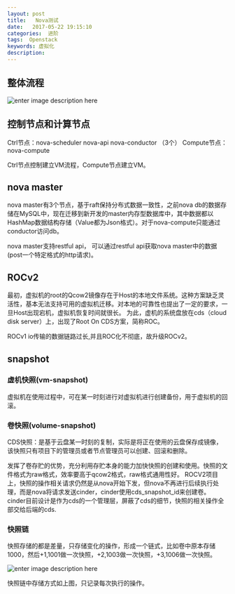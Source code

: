 ```yaml
---
layout: post
title:   Nova测试
date:   2017-05-22 19:15:10
categories:  进阶
tags:  Openstack
keywords: 虚拟化
description: 
---
```


## 整体流程

![enter image description here](http://p7lixluhf.bkt.clouddn.com/novaflow.jpg)



## 控制节点和计算节点
Ctrl节点：nova-scheduler  nova-api  nova-conductor （3个）
Compute节点：nova-compute

Ctrl节点控制建立VM流程，Compute节点建立VM。


## nova master
nova master有3个节点，基于raft保持分布式数据一致性，之前nova db的数据存储在MySQL中，现在迁移到新开发的master内存型数据库中，其中数据都以HashMap数据结构存储（Value都为Json格式）。对于nova-compute只能通过conductor访问db。

nova master支持restful api， 可以通过restful api获取nova master中的数据(post一个特定格式的http请求)。


## ROCv2
最初，虚拟机的root的Qcow2镜像存在于Host的本地文件系统。这种方案缺乏灵活性，基本无法支持可用的虚拟机迁移。对本地的可靠性也提出了一定的要求，一旦Host出现宕机，虚拟机恢复时间就很长。
为此，虚机的系统盘放在cds（cloud disk server）上，出现了Root On CDS方案，简称ROC。

ROCv1 io传输的数据链路过长,并且ROC化不彻底，故升级ROCv2。

## snapshot
### 虚机快照(vm-snapshot)

虚拟机在使用过程中，可在某一时刻进行对虚拟机进行创建备份，用于虚拟机的回滚。

### 卷快照(volume-snapshot)

CDS快照：是基于云盘某一时刻的复制，实际是将正在使用的云盘保存成镜像，该快照只有项目下的管理员或者节点管理员可以创建、回滚和删除。

发挥了卷存贮的优势，充分利用存贮本身的能力加快快照的创建和使用。快照的文件格式为raw格式，效率要高于qcow2格式，raw格式通用性好。
ROCV2项目上，快照的操作相关请求仍然是从nova开始下发，但nova不再进行后续执行处理，而是nova将请求发送cinder，cinder使用cds_snapshot_id来创建卷。
cinder目前设计是作为cds的一个管理层，屏蔽了cds的细节，快照的相关操作全部交给后端的cds.

### 快照链

快照存储的都是差量，只存储变化的操作，形成一个链式，比如卷中原本存储1000，然后+1,1001做一次快照，+2,1003做一次快照，+3,1006做一次快照。

![enter image description here](http://p7lixluhf.bkt.clouddn.com/snap-link.jpg)

快照链中存储方式如上图，只记录每次执行的操作。